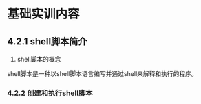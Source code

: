 # 基础实训内容

## 4.2.1 shell脚本简介

1. shell脚本的概念

shell脚本是一种以shell脚本语言编写并通过shell来解释和执行的程序。

### 4.2.2 创建和执行shell脚本
